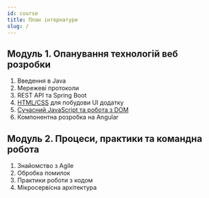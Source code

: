 ```yaml
---
id: course
title: План інтернатури
slug: /
---
```


## Модуль 1. Опанування технологій веб розробки

1. Введення в Java
2. Мережеві протоколи
3. REST API та Spring Boot
4. [HTML/CSS](html-css/README.md) для побудови UI додатку
5. [Сучасний JavaScript та робота з DOM](javascript/README.md)
6. Компонентна розробка на Angular

## Модуль 2. Процеси, практики та командна робота

1. Знайомство з Agile
2. Обробка помилок
3. Практики роботи з кодом
4. Мікросервісна архітектура
